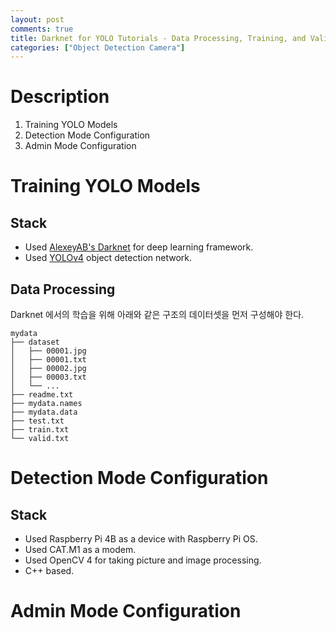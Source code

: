 ```yaml
---
layout: post
comments: true
title: Darknet for YOLO Tutorials - Data Processing, Training, and Validation.
categories: ["Object Detection Camera"]
---
```

# Description
1. Training YOLO Models
2. Detection Mode Configuration 
3. Admin Mode Configuration

# Training YOLO Models
## Stack
+ Used [AlexeyAB's Darknet](https://github.com/AlexeyAB/darknet) for deep learning framework.
+ Used [YOLOv4](https://arxiv.org/abs/2004.10934) object detection network.

## Data Processing
Darknet 에서의 학습을 위해 아래와 같은 구조의 데이터셋을 먼저 구성해야 한다.

```
mydata
├── dataset
│   ├── 00001.jpg
│   ├── 00001.txt
│   ├── 00002.jpg
│   ├── 00003.txt
│   └── ...
├── readme.txt
├── mydata.names
├── mydata.data
├── test.txt
├── train.txt
└── valid.txt
```

# Detection Mode Configuration
## Stack
+ Used Raspberry Pi 4B as a device with Raspberry Pi OS.
+ Used CAT.M1 as a modem.
+ Used OpenCV 4 for taking picture and image processing.
+ C++ based.

# Admin Mode Configuration
